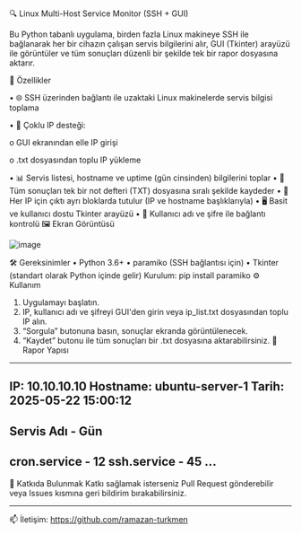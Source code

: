 🔍 Linux Multi-Host Service Monitor (SSH + GUI)

Bu Python tabanlı uygulama, birden fazla Linux makineye SSH ile bağlanarak her bir cihazın çalışan servis bilgilerini alır, GUI (Tkinter) arayüzü ile görüntüler ve tüm sonuçları düzenli bir şekilde tek bir rapor dosyasına aktarır.

🚀 Özellikler

•	🌐 SSH üzerinden bağlantı ile uzaktaki Linux makinelerde servis bilgisi toplama

•	👥 Çoklu IP desteği:

o	GUI ekranından elle IP girişi

o	.txt dosyasından toplu IP yükleme

•	📊 Servis listesi, hostname ve uptime (gün cinsinden) bilgilerini toplar
•	💾 Tüm sonuçları tek bir not defteri (TXT) dosyasına sıralı şekilde kaydeder
•	🧩 Her IP için çıktı ayrı bloklarda tutulur (IP ve hostname başlıklarıyla)
•	🖥️ Basit ve kullanıcı dostu Tkinter arayüzü
•	🔐 Kullanıcı adı ve şifre ile bağlantı kontrolü
🖼️ Ekran Görüntüsü

 ![image](https://github.com/user-attachments/assets/40690d63-78a2-49b5-a7a8-a674f36a81b8)

🛠️ Gereksinimler
•	Python 3.6+
•	paramiko (SSH bağlantısı için)
•	Tkinter (standart olarak Python içinde gelir)
Kurulum:
pip install paramiko
⚙️ Kullanım
1.	Uygulamayı başlatın.
2.	IP, kullanıcı adı ve şifreyi GUI'den girin veya ip_list.txt dosyasından toplu IP alın.
3.	“Sorgula” butonuna basın, sonuçlar ekranda görüntülenecek.
4.	“Kaydet” butonu ile tüm sonuçları bir .txt dosyasına aktarabilirsiniz.
📁 Rapor Yapısı
--------------------------------------------------
IP: 10.10.10.10
Hostname: ubuntu-server-1
Tarih: 2025-05-22 15:00:12
--------------------------------------------------
Servis Adı                                             - Gün
--------------------------------------------------
cron.service                                          - 12
ssh.service                                           - 45
...
--------------------------------------------------
📌 Katkıda Bulunmak
Katkı sağlamak isterseniz Pull Request gönderebilir veya Issues kısmına geri bildirim bırakabilirsiniz.
________________________________________
📫 İletişim: https://github.com/ramazan-turkmen
